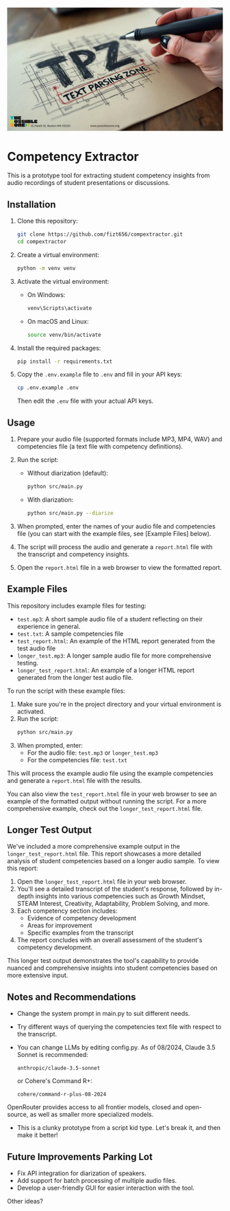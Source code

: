 ![Competency Extractor](banner.jpg)

# Competency Extractor

This is a prototype tool for extracting student competency insights from audio recordings of student presentations or discussions.

## Installation

1. Clone this repository:
   ```bash
   git clone https://github.com/fizt656/compextractor.git
   cd compextractor
   ```

2. Create a virtual environment:
   ```bash
   python -m venv venv
   ```

3. Activate the virtual environment:
   - On Windows:
     ```bash
     venv\Scripts\activate
     ```
   - On macOS and Linux:
     ```bash
     source venv/bin/activate
     ```

4. Install the required packages:
   ```bash
   pip install -r requirements.txt
   ```

5. Copy the `.env.example` file to `.env` and fill in your API keys:
   ```bash
   cp .env.example .env
   ```
   Then edit the `.env` file with your actual API keys.

## Usage

1. Prepare your audio file (supported formats include MP3, MP4, WAV) and competencies file (a text file with competency definitions).

2. Run the script:
   - Without diarization (default):
     ```bash
     python src/main.py
     ```
   - With diarization:
     ```bash
     python src/main.py --diarize
     ```

3. When prompted, enter the names of your audio file and competencies file (you can start with the example files, see [Example Files] below).

4. The script will process the audio and generate a `report.html` file with the transcript and competency insights.

5. Open the `report.html` file in a web browser to view the formatted report.

## Example Files

This repository includes example files for testing:

- `test.mp3`: A short sample audio file of a student reflecting on their experience in general.
- `test.txt`: A sample competencies file
- `test_report.html`: An example of the HTML report generated from the test audio file
- `longer_test.mp3`: A longer sample audio file for more comprehensive testing.
- `longer_test_report.html`: An example of a longer HTML report generated from the longer test audio file.

To run the script with these example files:

1. Make sure you're in the project directory and your virtual environment is activated.
2. Run the script:
   ```bash
   python src/main.py
   ```
3. When prompted, enter:
   - For the audio file: `test.mp3` or `longer_test.mp3`
   - For the competencies file: `test.txt`

This will process the example audio file using the example competencies and generate a `report.html` file with the results.

You can also view the `test_report.html` file in your web browser to see an example of the formatted output without running the script. For a more comprehensive example, check out the `longer_test_report.html` file.

## Longer Test Output

We've included a more comprehensive example output in the `longer_test_report.html` file. This report showcases a more detailed analysis of student competencies based on a longer audio sample. To view this report:

1. Open the `longer_test_report.html` file in your web browser.
2. You'll see a detailed transcript of the student's response, followed by in-depth insights into various competencies such as Growth Mindset, STEAM Interest, Creativity, Adaptability, Problem Solving, and more.
3. Each competency section includes:
   - Evidence of competency development
   - Areas for improvement
   - Specific examples from the transcript
4. The report concludes with an overall assessment of the student's competency development.

This longer test output demonstrates the tool's capability to provide nuanced and comprehensive insights into student competencies based on more extensive input.

## Notes and Recommendations

- Change the system prompt in main.py to suit different needs.  

- Try different ways of querying the competencies text file with respect to the transcript.

- You can change LLMs by editing config.py. As of 08/2024, Claude 3.5 Sonnet is recommended:

  ```
  anthropic/claude-3.5-sonnet
  ``` 

  or Cohere's Command R+: 
  ```
  cohere/command-r-plus-08-2024
  ```

OpenRouter provides access to all frontier models, closed and open-source, as well as smaller more specialized models.

- This is a clunky prototype from a script kid type. Let's break it, and then make it better!

## Future Improvements Parking Lot

- Fix API integration for diarization of speakers.
- Add support for batch processing of multiple audio files.
- Develop a user-friendly GUI for easier interaction with the tool.

Other ideas?
